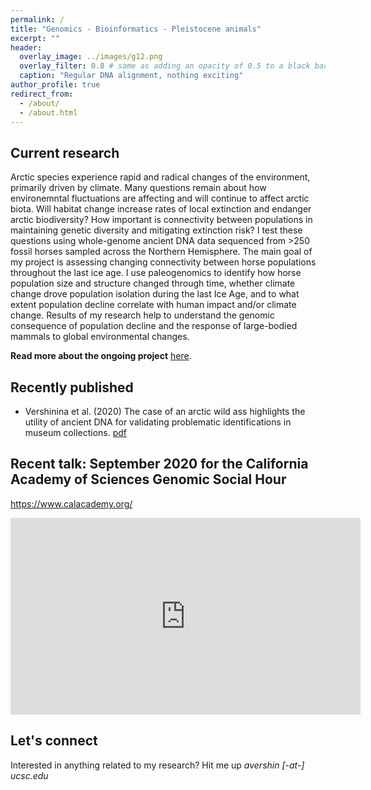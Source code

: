 ```yaml
---
permalink: /
title: "Genomics - Bioinformatics - Pleistocene animals"
excerpt: ""
header:
  overlay_image: ../images/g12.png
  overlay_filter: 0.8 # same as adding an opacity of 0.5 to a black background
  caption: "Regular DNA alignment, nothing exciting"
author_profile: true
redirect_from: 
  - /about/
  - /about.html
---
```


Current research
------

Arctic species experience rapid and radical changes of the environment, primarily driven by climate. Many questions remain about how environemntal fluctuations are affecting and will continue to affect arctic biota. Will habitat change increase rates of local extinction and endanger arctic biodiversity? How important is connectivity between populations in maintaining genetic diversity and mitigating extinction risk? I test these questions using whole-genome ancient DNA data sequenced from >250 fossil horses sampled across the Northern Hemisphere. The main goal of my project is assessing changing connectivity between horse populations throughout the last ice age. I use paleogenomics to identify how horse population size and structure changed through time, whether climate change drove population isolation during the last Ice Age, and to what extent population decline correlate with human impact and/or climate change. Results of my research help to understand the genomic consequence of population decline and the response of large-bodied mammals to global environmental changes.

**Read more about the ongoing project** [here](https://pgl.soe.ucsc.edu/horses.html).


Recently published
------
* Vershinina et al. (2020) The case of an arctic wild ass highlights the utility of ancient DNA for validating problematic identifications in museum collections. [pdf](https://www.researchgate.net/publication/338135642_The_case_of_an_arctic_wild_ass_highlights_the_utility_of_ancient_DNA_for_validating_problematic_identifications_in_museum_collections)


Recent talk: September 2020 for the California Academy of Sciences Genomic Social Hour
------
https://www.calacademy.org/

<iframe width="560" height="315" src="https://www.youtube.com/embed/B01XSrKcr9I?start=1335" frameborder="0" allow="accelerometer; autoplay; clipboard-write; encrypted-media; gyroscope; picture-in-picture" allowfullscreen></iframe>



Let's connect
------

Interested in anything related to my research? Hit me up *avershin [-at-] ucsc.edu*